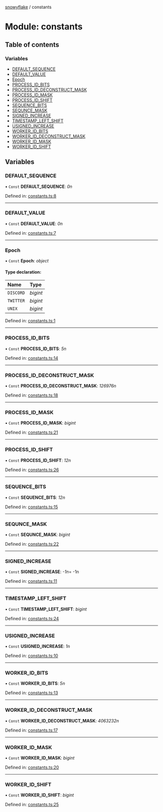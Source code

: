 [snowyflake](../README.md) / constants

# Module: constants

## Table of contents

### Variables

- [DEFAULT\_SEQUENCE](constants.md#default_sequence)
- [DEFAULT\_VALUE](constants.md#default_value)
- [Epoch](constants.md#epoch)
- [PROCESS\_ID\_BITS](constants.md#process_id_bits)
- [PROCESS\_ID\_DECONSTRUCT\_MASK](constants.md#process_id_deconstruct_mask)
- [PROCESS\_ID\_MASK](constants.md#process_id_mask)
- [PROCESS\_ID\_SHIFT](constants.md#process_id_shift)
- [SEQUENCE\_BITS](constants.md#sequence_bits)
- [SEQUNCE\_MASK](constants.md#sequnce_mask)
- [SIGNED\_INCREASE](constants.md#signed_increase)
- [TIMESTAMP\_LEFT\_SHIFT](constants.md#timestamp_left_shift)
- [USIGNED\_INCREASE](constants.md#usigned_increase)
- [WORKER\_ID\_BITS](constants.md#worker_id_bits)
- [WORKER\_ID\_DECONSTRUCT\_MASK](constants.md#worker_id_deconstruct_mask)
- [WORKER\_ID\_MASK](constants.md#worker_id_mask)
- [WORKER\_ID\_SHIFT](constants.md#worker_id_shift)

## Variables

### DEFAULT\_SEQUENCE

• `Const` **DEFAULT\_SEQUENCE**: *0n*

Defined in: [constants.ts:8](https://github.com/negezor/snowyflake/blob/c47a6c2/src/constants.ts#L8)

___

### DEFAULT\_VALUE

• `Const` **DEFAULT\_VALUE**: *0n*

Defined in: [constants.ts:7](https://github.com/negezor/snowyflake/blob/c47a6c2/src/constants.ts#L7)

___

### Epoch

• `Const` **Epoch**: *object*

#### Type declaration:

Name | Type |
:------ | :------ |
`DISCORD` | *bigint* |
`TWITTER` | *bigint* |
`UNIX` | *bigint* |

Defined in: [constants.ts:1](https://github.com/negezor/snowyflake/blob/c47a6c2/src/constants.ts#L1)

___

### PROCESS\_ID\_BITS

• `Const` **PROCESS\_ID\_BITS**: *5n*

Defined in: [constants.ts:14](https://github.com/negezor/snowyflake/blob/c47a6c2/src/constants.ts#L14)

___

### PROCESS\_ID\_DECONSTRUCT\_MASK

• `Const` **PROCESS\_ID\_DECONSTRUCT\_MASK**: *126976n*

Defined in: [constants.ts:18](https://github.com/negezor/snowyflake/blob/c47a6c2/src/constants.ts#L18)

___

### PROCESS\_ID\_MASK

• `Const` **PROCESS\_ID\_MASK**: *bigint*

Defined in: [constants.ts:21](https://github.com/negezor/snowyflake/blob/c47a6c2/src/constants.ts#L21)

___

### PROCESS\_ID\_SHIFT

• `Const` **PROCESS\_ID\_SHIFT**: *12n*

Defined in: [constants.ts:26](https://github.com/negezor/snowyflake/blob/c47a6c2/src/constants.ts#L26)

___

### SEQUENCE\_BITS

• `Const` **SEQUENCE\_BITS**: *12n*

Defined in: [constants.ts:15](https://github.com/negezor/snowyflake/blob/c47a6c2/src/constants.ts#L15)

___

### SEQUNCE\_MASK

• `Const` **SEQUNCE\_MASK**: *bigint*

Defined in: [constants.ts:22](https://github.com/negezor/snowyflake/blob/c47a6c2/src/constants.ts#L22)

___

### SIGNED\_INCREASE

• `Const` **SIGNED\_INCREASE**: *-1n*= -1n

Defined in: [constants.ts:11](https://github.com/negezor/snowyflake/blob/c47a6c2/src/constants.ts#L11)

___

### TIMESTAMP\_LEFT\_SHIFT

• `Const` **TIMESTAMP\_LEFT\_SHIFT**: *bigint*

Defined in: [constants.ts:24](https://github.com/negezor/snowyflake/blob/c47a6c2/src/constants.ts#L24)

___

### USIGNED\_INCREASE

• `Const` **USIGNED\_INCREASE**: *1n*

Defined in: [constants.ts:10](https://github.com/negezor/snowyflake/blob/c47a6c2/src/constants.ts#L10)

___

### WORKER\_ID\_BITS

• `Const` **WORKER\_ID\_BITS**: *5n*

Defined in: [constants.ts:13](https://github.com/negezor/snowyflake/blob/c47a6c2/src/constants.ts#L13)

___

### WORKER\_ID\_DECONSTRUCT\_MASK

• `Const` **WORKER\_ID\_DECONSTRUCT\_MASK**: *4063232n*

Defined in: [constants.ts:17](https://github.com/negezor/snowyflake/blob/c47a6c2/src/constants.ts#L17)

___

### WORKER\_ID\_MASK

• `Const` **WORKER\_ID\_MASK**: *bigint*

Defined in: [constants.ts:20](https://github.com/negezor/snowyflake/blob/c47a6c2/src/constants.ts#L20)

___

### WORKER\_ID\_SHIFT

• `Const` **WORKER\_ID\_SHIFT**: *bigint*

Defined in: [constants.ts:25](https://github.com/negezor/snowyflake/blob/c47a6c2/src/constants.ts#L25)
